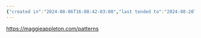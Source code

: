 ```yaml
---
{"created in":"2024-08-06T16:08:42-03:00","last tended to":"2024-08-20T12:17:09-03:00","tags":["🌱","patterns","resource","design","knowledgedesign"],"dg-publish":true,"permalink":"/patterns/pattern-collections/maggie-appleton-s-patterns/","dgPassFrontmatter":true,"created":"2024-08-06T16:08:42.950-03:00","updated":"2024-08-20T12:17:39.905-03:00"}
---
```


https://maggieappleton.com/patterns